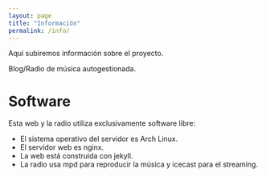 ```yaml
---
layout: page
title: "Información"
permalink: /info/
---
```


Aquí subiremos información sobre el proyecto.

Blog/Radio de música autogestionada.

# Software

Esta web y la radio utiliza exclusivamente software libre:
- El sistema operativo del servidor es Arch Linux.
- El servidor web es nginx.
- La web está construida con jekyll.
- La radio usa mpd para reproducir la música y icecast para el streaming.
